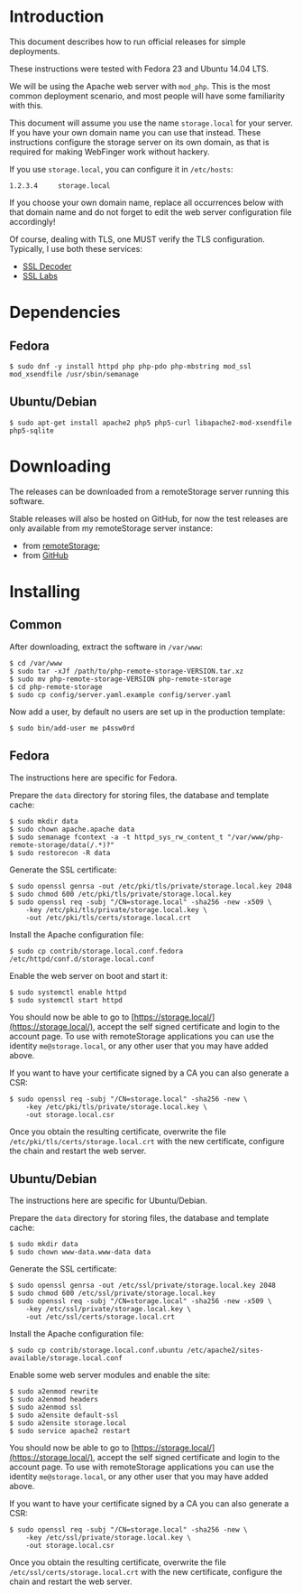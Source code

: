 # Introduction

This document describes how to run official releases for simple deployments.

These instructions were tested with Fedora 23 and Ubuntu 14.04 LTS.

We will be using the Apache web server with `mod_php`. This is the most common
deployment scenario, and most people will have some familiarity with this.

This document will assume you use the name `storage.local` for your server. If
you have your own domain name you can use that instead. These instructions 
configure the storage server on its own domain, as that is required for making
WebFinger work without hackery.

If you use `storage.local`, you can configure it in `/etc/hosts`:

    1.2.3.4     storage.local

If you choose your own domain name, replace all occurrences below with that 
domain name and do not forget to edit the web server configuration file 
accordingly!

Of course, dealing with TLS, one MUST verify the TLS configuration. Typically, 
I use both these services:

* [SSL Decoder](https://ssldecoder.org/)
* [SSL Labs](https://www.ssllabs.com/ssltest/)

# Dependencies

## Fedora

    $ sudo dnf -y install httpd php php-pdo php-mbstring mod_ssl mod_xsendfile /usr/sbin/semanage

## Ubuntu/Debian

    $ sudo apt-get install apache2 php5 php5-curl libapache2-mod-xsendfile php5-sqlite

# Downloading

The releases can be downloaded from a remoteStorage server running this 
software.

Stable releases will also be hosted on GitHub, for now the test releases are 
only available from my remoteStorage server instance:

* from [remoteStorage](https://storage.tuxed.net/fkooman/public/upload/php-remote-storage/releases.html);
* from [GitHub](https://github.com/fkooman/php-remote-storage/releases)

# Installing

## Common

After downloading, extract the software in `/var/www`:

    $ cd /var/www
    $ sudo tar -xJf /path/to/php-remote-storage-VERSION.tar.xz
    $ sudo mv php-remote-storage-VERSION php-remote-storage
    $ cd php-remote-storage
    $ sudo cp config/server.yaml.example config/server.yaml

Now add a user, by default no users are set up in the production template:

    $ sudo bin/add-user me p4ssw0rd

## Fedora

The instructions here are specific for Fedora.

Prepare the `data` directory for storing files, the database and template 
cache:

    $ sudo mkdir data
    $ sudo chown apache.apache data
    $ sudo semanage fcontext -a -t httpd_sys_rw_content_t "/var/www/php-remote-storage/data(/.*)?"
    $ sudo restorecon -R data

Generate the SSL certificate:

    $ sudo openssl genrsa -out /etc/pki/tls/private/storage.local.key 2048
    $ sudo chmod 600 /etc/pki/tls/private/storage.local.key
    $ sudo openssl req -subj "/CN=storage.local" -sha256 -new -x509 \
        -key /etc/pki/tls/private/storage.local.key \
        -out /etc/pki/tls/certs/storage.local.crt

Install the Apache configuration file:

    $ sudo cp contrib/storage.local.conf.fedora /etc/httpd/conf.d/storage.local.conf

Enable the web server on boot and start it:

    $ sudo systemctl enable httpd
    $ sudo systemctl start httpd

You should now be able to go to 
[https://storage.local/](https://storage.local/), accept the self signed
certificate and login to the account page. To use with remoteStorage 
applications you can use the identity `me@storage.local`, or any other user
that you may have added above.

If you want to have your certificate signed by a CA you can also generate a 
CSR:

    $ sudo openssl req -subj "/CN=storage.local" -sha256 -new \
        -key /etc/pki/tls/private/storage.local.key \
        -out storage.local.csr

Once you obtain the resulting certificate, overwrite the file 
`/etc/pki/tls/certs/storage.local.crt` with the new certificate, configure the
chain and restart the web server.

## Ubuntu/Debian

The instructions here are specific for Ubuntu/Debian.

Prepare the `data` directory for storing files, the database and template 
cache:

    $ sudo mkdir data
    $ sudo chown www-data.www-data data

Generate the SSL certificate:

    $ sudo openssl genrsa -out /etc/ssl/private/storage.local.key 2048
    $ sudo chmod 600 /etc/ssl/private/storage.local.key
    $ sudo openssl req -subj "/CN=storage.local" -sha256 -new -x509 \
        -key /etc/ssl/private/storage.local.key \
        -out /etc/ssl/certs/storage.local.crt

Install the Apache configuration file:

    $ sudo cp contrib/storage.local.conf.ubuntu /etc/apache2/sites-available/storage.local.conf

Enable some web server modules and enable the site:

    $ sudo a2enmod rewrite
    $ sudo a2enmod headers
    $ sudo a2enmod ssl
    $ sudo a2ensite default-ssl
    $ sudo a2ensite storage.local
    $ sudo service apache2 restart

You should now be able to go to 
[https://storage.local/](https://storage.local/), accept the self signed
certificate and login to the account page. To use with remoteStorage 
applications you can use the identity `me@storage.local`, or any other user
that you may have added above.

If you want to have your certificate signed by a CA you can also generate a 
CSR:

    $ sudo openssl req -subj "/CN=storage.local" -sha256 -new \
        -key /etc/ssl/private/storage.local.key \
        -out storage.local.csr

Once you obtain the resulting certificate, overwrite the file 
`/etc/ssl/certs/storage.local.crt` with the new certificate, configure the
chain and restart the web server.
